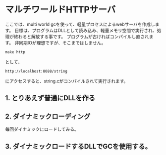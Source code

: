 # マルチワールドHTTPサーバ

ここでは、multi world gcを使って、軽量プロセスによるwebサーバを作成します。
目標は、プログラムはDLLとして読み込み、軽量メモリ空間で実行され、処理が終わると解放する事です。
プログラムが古ければコンパイルし直されます。
非同期IOが理想ですが、そこまではしません。


	make http

として、


	http://localhost:8088/string

にアクセスすると、string.cがコンパイルされて実行されます。

## 1. とりあえず普通にDLLを作る

## 2. ダイナミックローディング

毎回ダイナミックにロードしてみる。

## 3. ダイナミックロードするDLLでGCを使用する。



